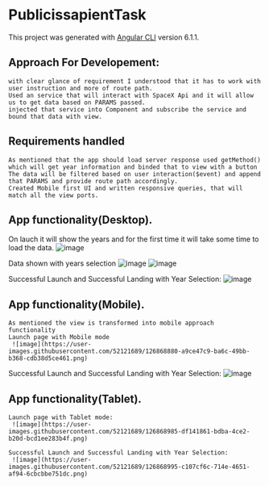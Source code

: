 # PublicissapientTask

This project was generated with [Angular CLI](https://github.com/angular/angular-cli) version 6.1.1.

## Approach For Developement:
    with clear glance of requirement I understood that it has to work with user instruction and more of route path.
    Used an service that will interact with SpaceX Api and it will allow us to get data based on PARAMS passed.
    injected that service into Component and subscribe the service and bound that data with view.
## Requirements handled
    As mentioned that the app should load server response used getMethod() which will get year information and binded that to view with a button
    The data will be filtered based on user interaction($event) and append that PARAMS and provide route path accordingly.
    Created Mobile first UI and written responsive queries, that will match all the view ports. 
    
 ## App functionality(Desktop). 
 
   On lauch it will show the years and for the first time it will take some time to load the data. 
      ![image](https://user-images.githubusercontent.com/52121689/126868620-06f29e39-8b44-49b5-abbd-0f0e2a113382.png)
 
   Data shown with years selection
      ![image](https://user-images.githubusercontent.com/52121689/126868684-6ec279c5-c3df-4962-a9b4-8e659e9afda1.png)
      ![image](https://user-images.githubusercontent.com/52121689/126868692-e1b5d828-f7c9-4727-9de8-5b458309e3f0.png)
      
   Successful Launch and Successful Landing with Year Selection:
     ![image](https://user-images.githubusercontent.com/52121689/126868730-4cf61b71-1243-4898-b91c-ad5b3cd11c3a.png)

 ## App functionality(Mobile).
    As mentioned the view is transformed into mobile approach functionality 
    Launch page with Mobile mode
     ![image](https://user-images.githubusercontent.com/52121689/126868880-a9ce47c9-ba6c-49bb-b368-cdb38d5ce461.png)
   
   Successful Launch and Successful Landing with Year Selection:
     ![image](https://user-images.githubusercontent.com/52121689/126868951-0e4c2bc2-37b7-4efa-947f-35e4de5ba524.png)

   ## App functionality(Tablet).

    Launch page with Tablet mode:
     ![image](https://user-images.githubusercontent.com/52121689/126868985-df141861-bdba-4ce2-b20d-bcd1ee283b4f.png)

    Successful Launch and Successful Landing with Year Selection:
     ![image](https://user-images.githubusercontent.com/52121689/126868995-c107cf6c-714e-4651-af94-6cbcbbe751dc.png)


   
   
   
   
   



